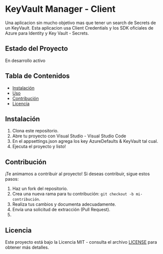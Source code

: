 # KeyVault Manager - Client
Una aplicacion sin mucho objetivo mas que tener un search de Secrets de un KeyVault. Esta aplicacion usa Client Credentials y los SDK oficiales de Azure para Identity y Key Vault - Secrets.

## Estado del Proyecto
En desarrollo activo

## Tabla de Contenidos
- [Instalación](#instalación)
- [Uso](#uso)
- [Contribución](#contribución)
- [Licencia](#licencia)
  
## Instalación
1. Clona este repositorio.
2. Abre tu proyecto con Visual Studio - Visual Studio Code
3. En el appsettings.json agrega los key AzureDefaults & KeyVault tal cual.
4. Ejecuta el proyecto y listo!

## Contribución
¡Te animamos a contribuir al proyecto! Si deseas contribuir, sigue estos pasos:

1. Haz un fork del repositorio.
2. Crea una nueva rama para tu contribución: `git checkout -b mi-contribución`.
3. Realiza tus cambios y documenta adecuadamente.
4. Envía una solicitud de extracción (Pull Request).
5. 
## Licencia
Este proyecto está bajo la Licencia MIT - consulta el archivo [LICENSE](LICENSE) para obtener más detalles.
